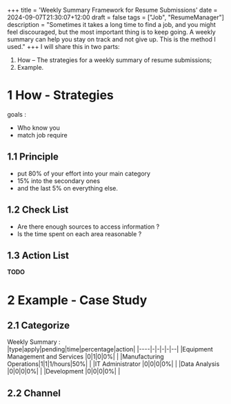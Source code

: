 +++
title = 'Weekly Summary Framework for Resume Submissions'
date = 2024-09-07T21:30:07+12:00
draft = false
tags = ["Job", "ResumeManager"]
description = "Sometimes it takes a long time to find a job, and you might feel discouraged, but the most important thing is to keep going. A weekly summary can help you stay on track and not give up. This is the method I used."
+++
I will share this in two parts: 
1. How – The strategies for a weekly summary of resume submissions; 
2. Example.  

# 1 How - Strategies
goals :  
* Who know you
* match job require

## 1.1 Principle

* put 80% of your effort into your main category
* 15% into the secondary ones
* and the last 5% on everything else.

## 1.2 Check List

* Are there enough sources to access information ?  
* Is the time spent on each area reasonable ?  

## 1.3 Action List
**TODO**

# 2 Example - Case Study

## 2.1 Categorize

Weekly Summary :  
|type|apply|pending|time|percentage|action|
|----|-|-|-|-|--|
|Equipment Management and Services |0|1|0|0%| |
|Manufacturing Operations|1|1|1/hours|50%| |
|IT Administrator |0|0|0|0%| |
|Data Analysis |0|0|0|0%| |
|Development |0|0|0|0%| |

## 2.2 Channel
